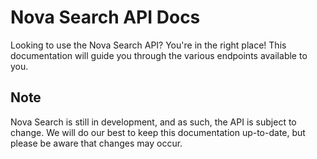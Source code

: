 # Nova Search API Docs
Looking to use the Nova Search API? You're in the right place! This documentation will guide you through the various endpoints available to you.

## Note
Nova Search is still in development, and as such, the API is subject to change.  We will do our best to keep this documentation up-to-date, but please be aware that changes may occur.